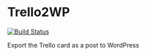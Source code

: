 # Trello2WP

[![Build Status](https://travis-ci.org/codemeow5/Trello2WP.svg?branch=master)](https://travis-ci.org/codemeow5/Trello2WP)

Export the Trello card as a post to WordPress